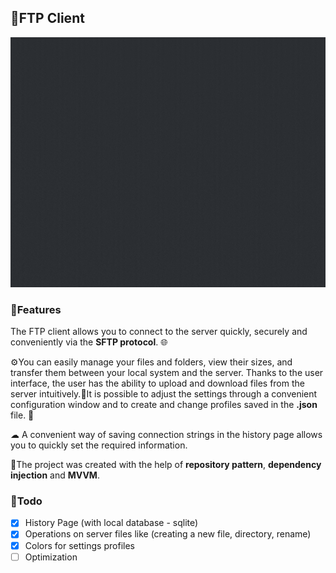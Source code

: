 ## 📸FTP Client

<img src="https://github.com/WebSpruce/FTPClient/blob/main/AppScreenshots/ftp_client.gif?raw=true" height="400" alt="FTP Client Gif">

### 📙Features

The FTP client allows you to connect to the server quickly, securely and conveniently via the **SFTP protocol**. 🌐

⚙️You can easily manage your files and folders, view their sizes, and transfer them between your local system and the server. 
Thanks to the user interface, the user has the ability to upload and download files from the server intuitively.🔨It is possible to adjust the settings through a convenient configuration window and to create and change profiles saved in the **.json** file. 📁

☁ A convenient way of saving connection strings in the history page allows you to quickly set the required information.

🧰The project was created with the help of **repository pattern**, **dependency injection** and **MVVM**.

### 📝Todo
- [x] History Page (with local database - sqlite)
- [x] Operations on server files like (creating a new file, directory, rename)
- [x] Colors for settings profiles
- [ ] Optimization